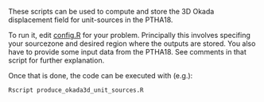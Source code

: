 These scripts can be used to compute and store the 3D Okada displacement field
for unit-sources in the PTHA18.

To run it, edit [config.R](config.R) for your problem. Principally this
involves specifing your sourcezone and desired region where the outputs are
stored. You also have to provide some input data from the PTHA18. See comments
in that script for further explanation.

Once that is done, the code can be executed with (e.g.):

    Rscript produce_okada3d_unit_sources.R

